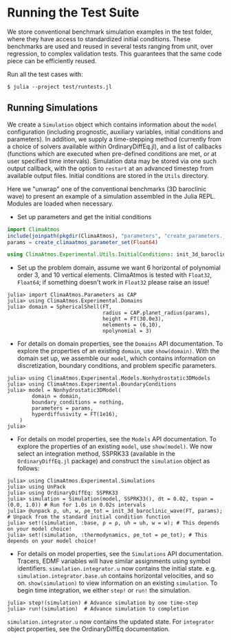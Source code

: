 # Running the Test Suite

We store conventional benchmark simulation examples in the test folder, where they have access to standardized
initial conditions. These benchmarks are used and reused in several tests ranging from unit, over regression, to complex
validation tests. This guarantees that the same code piece can be efficiently reused.

Run all the test cases with:

```
$ julia --project test/runtests.jl
```

## Running Simulations

We create a `Simulation` object which contains information about the `model` configuration (including prognostic, auxiliary variables, initial conditions and parameters). In addition, we supply a time-stepping method (currently from a choice of solvers available within OrdinaryDiffEq.jl), and a list of callbacks (functions which are executed when pre-defined conditions are met, or at user specified time intervals). Simulation data may be stored via one such output callback, with the option to `restart` at an advanced timestep from available output files. Initial conditions are stored in the `Utils` directory. 

Here we "unwrap" one of the conventional benchmarks (3D baroclinic wave) to present an example of a simulation assembled in the Julia REPL. Modules are loaded when necessary.  

- Set up parameters and get the initial conditions
```julia
import ClimaAtmos
include(joinpath(pkgdir(ClimaAtmos), "parameters", "create_parameters.jl"))
params = create_climaatmos_parameter_set(Float64)

using ClimaAtmos.Experimental.Utils.InitialConditions: init_3d_baroclinic_wave
```
- Set up the problem domain, assume we want 6 horizontal of polynomial order 3, and 10 vertical elements. ClimaAtmos is tested with `Float32`, `Float64`; if something doesn't work in `Float32` please raise an issue! 
```
julia> import ClimaAtmos.Parameters as CAP
julia> using ClimaAtmos.Experimental.Domains
julia> domain = SphericalShell(FT, 
                               radius = CAP.planet_radius(params), 
                               height = FT(30.0e3), 
                               nelements = (6,10),
                               npolynomial = 3)
```
- For details on domain properties, see the `Domains` API documentation. To explore the properties of an existing `domain`, use 
`show(domain)`. With the domain set up, we assemble our `model`, which contains information on discretization, boundary conditions, and problem specific parameters. 

```
julia> using ClimaAtmos.Experimental.Models.Nonhydrostatic3DModels
julia> using ClimaAtmos.Experimental.BoundaryConditions
julia> model = Nonhydrostatic3DModel(
        domain = domain,
        boundary_conditions = nothing,
        parameters = params,
        hyperdiffusivity = FT(1e16),
    )
julia> 
```
- For details on model properties, see the `Models` API documentation. To explore the properties of an existing `model`, use `show(model)`. We now select an integration method, SSPRK33 (available in the `OrdinaryDiffEq.jl` package) and construct the `simulation` object as follows:

```
julia> using ClimaAtmos.Experimental.Simulations
julia> using UnPack
julia> using OrdinaryDiffEq: SSPRK33
julia> simulation = Simulation(model, SSPRK33(), dt = 0.02, tspan = (0.0, 1.0)) # Run for 1.0s in 0.02s intervals
julia> @unpack ρ, uh, w, ρe_tot = init_3d_baroclinic_wave(FT, params); # Unpack from the standard initial condition function
julia> set!(simulation, :base, ρ = ρ, uh = uh, w = w); # This depends on your model choice!
julia> set!(simulation, :thermodynamics, ρe_tot = ρe_tot); # This depends on your model choice!  
```
- For details on model properties, see the `Simulations` API documentation. Tracers, EDMF variables will have similar assignments using symbol identifiers. `simulation.integrator.u` now contains the initial state. e.g. `simulation.integrator.base.uh` contains horizontal velocities, and so on. `show(simulation)` to view information on an existing `simulation`. To begin time integration, we either `step!` or `run!` the simulation. 

```
julia> step!(simulation) # Advance simulation by one time-step
julia> run!(simulation)  # Advance simulation to completion
```
`simulation.integrator.u` now contains the updated state. For `integrator` object properties, see the OrdinaryDiffEq documentation. 
